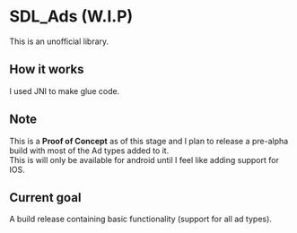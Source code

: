 # SDL_Ads (W.I.P)
This is an unofficial library.

## How it works
I used JNI to make glue code.

## Note
This is a **Proof of Concept** as of this stage and I plan to release a pre-alpha build with most of the Ad types added to it.\
This is will only be available for android until I feel like adding support for IOS.

## Current goal

A build release containing basic functionality (support for all ad types).
